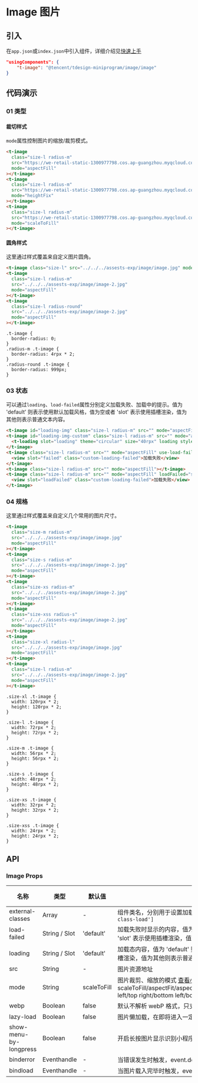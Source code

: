 # Image 图片

## 引入

在`app.json`或`index.json`中引入组件，详细介绍见[快速上手](/#/ui/components/ui/README?id=按需引入)

```json
"usingComponents": {
    "t-image": "@tencent/tdesign-miniprogram/image/image"
}
```

## 代码演示

### 01 类型

#### 裁切样式

`mode`属性控制图片的缩放/裁剪模式。

```html
<t-image
  class="size-l radius-m"
  src="https://we-retail-static-1300977798.cos.ap-guangzhou.myqcloud.com/retail-ui/components-exp/image/image.jpg"
  mode="aspectFill"
></t-image>
<t-image
  class="size-l radius-m"
  src="https://we-retail-static-1300977798.cos.ap-guangzhou.myqcloud.com/retail-ui/components-exp/image/image.jpg"
  mode="heightFix"
></t-image>
<t-image
  class="size-l radius-m"
  src="https://we-retail-static-1300977798.cos.ap-guangzhou.myqcloud.com/retail-ui/components-exp/image/image.jpg"
  mode="scaleToFill"
></t-image>
```

#### 圆角样式

这里通过样式覆盖来自定义图片圆角。

```html
<t-image class="size-l" src="../../../assests-exp/image/image.jpg" mode="aspectFill"></t-image>
<t-image
  class="size-l radius-m"
  src="../../../assests-exp/image/image-2.jpg"
  mode="aspectFill"
></t-image>
<t-image
  class="size-l radius-round"
  src="../../../assests-exp/image/image-2.jpg"
  mode="aspectFill"
></t-image>
```

```less
.t-image {
  border-radius: 0;
}
.radius-m .t-image {
  border-radius: 4rpx * 2;
}
.radius-round .t-image {
  border-radius: 999px;
}
```

### 03 状态

可以通过`loading`、`load-failed`属性分别定义加载失败、加载中的提示。值为 'default' 则表示使用默认加载风格，值为空或者 'slot' 表示使用插槽渲染，值为其他则表示普通文本内容。

```html
<t-image id="loading-img" class="size-l radius-m" src="" mode="aspectFill"></t-image>
<t-image id="loading-img-custom" class="size-l radius-m" src="" mode="aspectFill" loading="slot">
  <t-loading slot="loading" theme="circular" size="40rpx" loading style="opacity: 0.6"></t-loading>
</t-image>
<t-image class="size-l radius-m" src="" mode="aspectFill" use-load-failed-slot>
  <view slot="failed" class="custom-loading-failed">加载失败</view>
</t-image>
<t-image class="size-l radius-m" src="" mode="aspectFill"></t-image>
<t-image class="size-l radius-m" src="" mode="aspectFill" loadFailed="slot">
  <view slot="loadFailed" class="custom-loading-failed">加载失败</view>
</t-image>
```

### 04 规格

这里通过样式覆盖来自定义几个常用的图片尺寸。

```html
<t-image
  class="size-m radius-m"
  src="../../../assests-exp/image/image.jpg"
  mode="aspectFill"
></t-image>
<t-image
  class="size-s radius-m"
  src="../../../assests-exp/image/image-2.jpg"
  mode="aspectFill"
></t-image>
<t-image
  class="size-xs radius-m"
  src="../../../assests-exp/image/image-2.jpg"
  mode="aspectFill"
></t-image>
<t-image
  class="size-xss radius-s"
  src="../../../assests-exp/image/image-2.jpg"
  mode="aspectFill"
></t-image>
<t-image
  class="size-xl radius-l"
  src="../../../assests-exp/image/image.jpg"
  mode="aspectFill"
></t-image>
<t-image
  class="size-l radius-m"
  src="../../../assests-exp/image/image-2.jpg"
  mode="aspectFill"
></t-image>
```

```less
.size-xl .t-image {
  width: 120rpx * 2;
  height: 120rpx * 2;
}

.size-l .t-image {
  width: 72rpx * 2;
  height: 72rpx * 2;
}

.size-m .t-image {
  width: 56rpx * 2;
  height: 56rpx * 2;
}

.size-s .t-image {
  width: 48rpx * 2;
  height: 48rpx * 2;
}

.size-xs .t-image {
  width: 32rpx * 2;
  height: 32rpx * 2;
}

.size-xss .t-image {
  width: 24rpx * 2;
  height: 24rpx * 2;
}
```

## API

### Image Props

| 名称                   | 类型          | 默认值      | 说明                                                                                                                                                                                                                                               | 必传 |
| ---------------------- | ------------- | ----------- | -------------------------------------------------------------------------------------------------------------------------------------------------------------------------------------------------------------------------------------------------- | ---- |
| external-classes       | Array         | -           | 组件类名，分别用于设置加载组件外层元素，中间内容等元素类名。`['t-class', 't-class-load']`                                                                                                                                                          | N    |
| load-failed            | String / Slot | 'default'   | 加载失败时显示的内容，值为 'default' 则表示使用默认加载失败风格，值为空或者 'slot' 表示使用插槽渲染，值为其他则表示普通文本内容，如“加载失败”                                                                                                      | N    |
| loading                | String / Slot | 'default'   | 加载态内容，值为 'default' 则表示使用默认加载中风格，值为空或者 'slot' 表示使用插槽渲染，值为其他则表示普通文本内容，如“加载中”                                                                                                                    | N    |
| src                    | String        | -           | 图片资源地址                                                                                                                                                                                                                                       | N    |
| mode                   | String        | scaleToFill | 图片裁剪、缩放的模式 [查看小程序文档](https://developers.weixin.qq.com/miniprogram/dev/component/image.html)。可选项：scaleToFill/aspectFit/aspectFill/widthFix/heightFix/top/bottom/center/left/right/top left/top right/bottom left/bottom right | N    |
| webp                   | Boolean       | false       | 默认不解析 webP 格式，只支持网络资源                                                                                                                                                                                                               | N    |
| lazy-load              | Boolean       | false       | 图片懒加载，在即将进入一定范围（上下三屏）时才开始加载                                                                                                                                                                                             | N    |
| show-menu-by-longpress | Boolean       | false       | 开启长按图片显示识别小程序码菜单                                                                                                                                                                                                                   | N    |
| binderror              | Eventhandle   | -           | 当错误发生时触发，event.detail = {errMsg}                                                                                                                                                                                                          | N    |
| bindload               | Eventhandle   | -           | 当图片载入完毕时触发，event.detail = {height, width}                                                                                                                                                                                               | N    |
